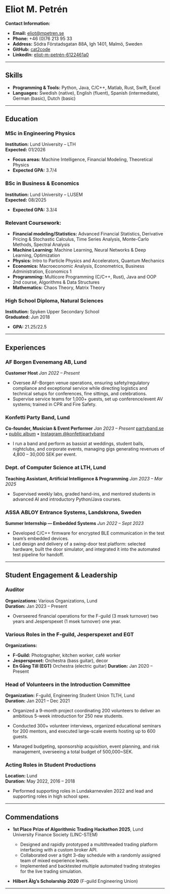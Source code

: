 # Eliot M. Petrén

**Contact Information:**  
- **Email:** [eliot@mpetren.se](mailto:eliot@mpetren.se)  
- **Phone:** +46 (0)76 213 95 33  
- **Address:** Södra Förstadsgatan 88A, lgh 1401, Malmö, Sweden  
- **GitHub:** [cat2code](https://github.com/cat2code)  
- **LinkedIn:** [eliot-m-petrén-6122461a0](https://www.linkedin.com/in/eliot-m-petrén-6122461a0/)

---

## Skills

- **Programming & Tools:** Python, Java, C/C++, Matlab, Rust, Swift, Excel
- **Languages:** Swedish (native), English (fluent), Spanish (intermediate), German (basic), Dutch (basic)

---

## Education

### MSc in Engineering Physics  
**Institution:** Lund University – LTH  
**Expected:** 01/2026  
- **Focus areas:** Machine Intelligence, Financial Modeling, Theoretical Physics  
- **Expected GPA:** 3.7/4

### BSc in Business & Economics  
**Institution:** Lund University – LUSEM  
**Expected:** 08/2025  
- **Expected GPA:** 3.3/4

### Relevant Coursework:  

- **Financial modeling/Statistics:** Advanced Financial Statistics, Derivative Pricing & Stochastic Calculus, Time Series Analysis, Monte-Carlo Methods, Spectral Analysis
- **Machine Learning:** Machine Learning, Neural Networks & Deep Learning, Optimization
- **Physics:** Intro to Particle Physics and Accelerators, Quantum Mechanics
- **Economics:** Macroeconomic Analysis, Econometrics, Business Administration, Economics 1
- **Programming:** Multicore Programming (C/C++, Rust), Java and OOP 2nd course, Algorithms & Data Structures
- **Mathematics:** Chaos Theory, Matrix Theory

### High School Diploma, Natural Sciences  
**Institution:** Spyken Upper Secondary School  
**Graduated:** Jun 2018  
- **GPA:** 21.25/22.5

---

## Experiences

### AF Borgen Evenemang AB, Lund

**Customer Host**
*Jan 2022 – Present*

* Oversee AF-Borgen venue operations, ensuring safety/regulatory compliance and exceptional service while directing logistics and technical setups for conferences, fine sittings, and celebrations.
* Supervise service teams for 1,000+ guests, set up conference/event AV systems; trained in CPR and Fire Safety.

### Konfetti Party Band, Lund

**Co-founder, Musician & Event Performer**
*Jan 2023 – Present*
[partyband.se](http://www.partyband.se) • [public album](https://drive.google.com/drive/folders/1fI-gs2-eANfXXcyKHxWhzAeRG-byMLTb?usp=share_link) • [Instagram @konfettipartyband](https://www.instagram.com/konfettipartyband/)

* I run a band and perform as bassist at weddings, student balls, nightclubs, and corporate events, managing gigs generating revenues of 4,800 – 30,000 SEK per event.


### Dept. of Computer Science at LTH, Lund

**Teaching Assistant, Artificial Intelligence & Programming**
*Jan 2023 – Mar 2025*

* Supervised weekly labs, graded hand-ins, and mentored students in advanced AI and introductory Python/Java courses.



### ASSA ABLOY Entrance Systems, Landskrona, Sweden

**Summer Internship — Embedded Systems**
*Jun 2022 – Sept 2023*

* Developed C/C++ firmware for encrypted BLE communication in the test team’s embedded devices.
* Led design and delivery of a swing-door test platform: selected hardware, built the door simulator, and integrated it into the automated test pipeline for handoff.

---

## Student Engagement & Leadership

### Auditor  
**Organizations:** Various Organizations, Lund  
**Duration:** Jan 2023 – Present  
- Overseered financial operations for the F-guild (3 msek turnover) two years and Jesperspexet (1 msek turnover) one year.

### Various Roles in the F-guild, Jesperspexet and EGT
**Organizations:**  
- **F-Guild:** Photographer, kitchen worker, café worker  
- **Jesperspexet:** Orchestra (bass guitar), decor
- **En Gång Till (EGT)** Orchestra (electric guitar)
**Duration:** Jan 2020 – Present

### Head of Volunteers in the Introduction Committee
**Organization:** F-guild, Engineering Student Union TLTH, Lund  
**Duration:** Jan 2021 – Dec 2021  
- Organized a 9-month project coordinating 200 volunteers to deliver an ambitious 5-week introduction for 250 new students.
  
- Conducted 300+ volunteer interviews, organized educational seminars for 200 mentors, and executed large-scale events hosting up to 600 guests.
  
- Managed budgeting, sponsorship acquisition, event planning, and risk management, overseeing a total budget of 500,000~SEK.

### Acting Roles in Student Productions  
**Location:** Lund  
**Duration:** May 2022, 2016 – 2018
- Performed supporting roles in Lundakarnevalen 2022 and lead and supporting roles in high school spex.

---

## Commendations

* **1st Place Prize of Algorithmic Trading Hackathon 2025**, Lund University Finance Society (LINC-STEM)

  * Designed and rapidly prototyped a multithreaded trading platform interfacing with a custom broker API.
  * Collaborated over a tight 3-day schedule with a randomly assigned team of mixed experience levels.
  * Implemented and backtested multiple automated trading strategies for the live trading simulation.

* **Hilbert Älg’s Scholarship 2020** (F-guild Engineering Union)

---
